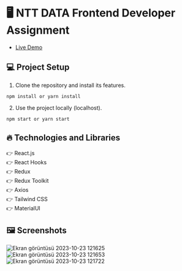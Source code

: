 # 🖥️ NTT DATA Frontend Developer Assignment

- [Live Demo](https://furkanlebit7-nttdata-case.netlify.app/)

## :computer: Project Setup

1. Clone the repository and install its features.

```
npm install or yarn install
```

2. Use the project locally (localhost).

```
npm start or yarn start
```

## :fire: Technologies and Libraries

:point_right: React.js <br />
:point_right: React Hooks <br />
:point_right: Redux <br />
:point_right: Redux Toolkit <br />
:point_right: Axios <br />
:point_right: Tailwind CSS <br />
:point_right: MaterialUI <br />

## 🖼️ Screenshots

![Ekran görüntüsü 2023-10-23 121625](https://github.com/furkanlebit7/NTTData-Case/assets/59422278/fd938174-6c7d-411e-bd9d-19f12a8011c0)
![Ekran görüntüsü 2023-10-23 121653](https://github.com/furkanlebit7/NTTData-Case/assets/59422278/7f4b8185-8ac2-4ab1-82b6-f0b83416b3c3)
![Ekran görüntüsü 2023-10-23 121722](https://github.com/furkanlebit7/NTTData-Case/assets/59422278/f2570234-1373-476d-bd3f-ab418329aebe)
